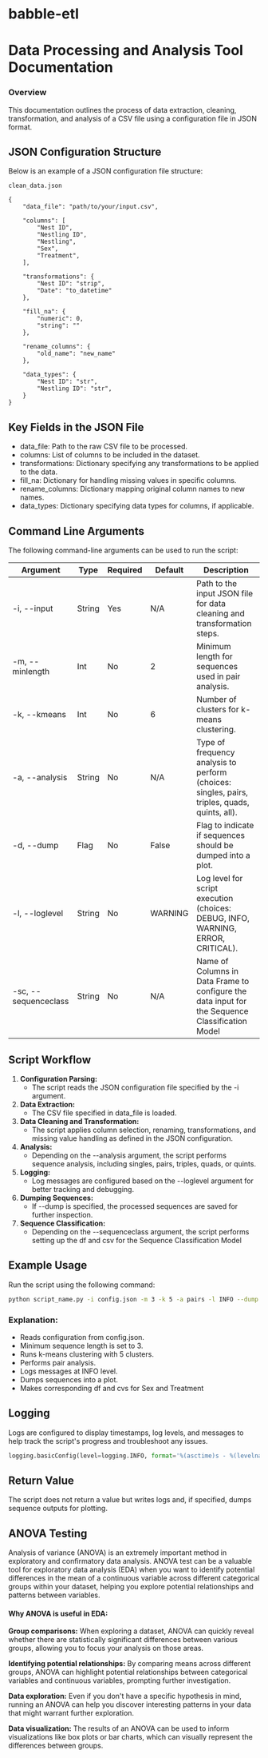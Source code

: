 # babble-etl

# Data Processing and Analysis Tool Documentation

### Overview

This documentation outlines the process of data extraction, cleaning, transformation, and analysis of a CSV file using a configuration file in JSON format.


## JSON Configuration Structure
Below is an example of a JSON configuration file structure:

```console
clean_data.json

{
    "data_file": "path/to/your/input.csv",
    
    "columns": [
        "Nest ID", 
        "Nestling ID", 
        "Nestling", 
        "Sex", 
        "Treatment",
    ],
    
    "transformations": {
        "Nest ID": "strip",
        "Date": "to_datetime"
    },
    
    "fill_na": {
        "numeric": 0,
        "string": ""
    },
    
    "rename_columns": {
        "old_name": "new_name"
    },
   
    "data_types": {
        "Nest ID": "str",
        "Nestling ID": "str",
    }
}
```

## Key Fields in the JSON File
* data_file: Path to the raw CSV file to be processed.
* columns: List of columns to be included in the dataset.
* transformations: Dictionary specifying any transformations to be applied to the data.
* fill_na: Dictionary for handling missing values in specific columns.
* rename_columns: Dictionary mapping original column names to new names.
* data_types: Dictionary specifying data types for columns, if applicable.


## Command Line Arguments

The following command-line arguments can be used to run the script:

| Argument             | Type   | Required | Default | Description                                                                                     |
|----------------------|--------|----------|---------|-------------------------------------------------------------------------------------------------|
| -i, --input          | String | Yes      | N/A     | Path to the input JSON file for data cleaning and transformation steps.                         |
| -m, --minlength      | Int    | No       | 2       | Minimum length for sequences used in pair analysis.                                             |
| -k, --kmeans         | Int    | No       | 6       | Number of clusters for k-means clustering.                                                      |
| -a, --analysis       | String | No       | N/A     | Type of frequency analysis to perform (choices: singles, pairs, triples, quads, quints, all).   |
| -d, --dump           | Flag   | No       | False   | Flag to indicate if sequences should be dumped into a plot.                                     |
| -l, --loglevel       | String | No       | WARNING | Log level for script execution (choices: DEBUG, INFO, WARNING, ERROR, CRITICAL).                |
| -sc, --sequenceclass | String | No       | N/A     | Name of Columns in Data Frame to configure the data input for the Sequence Classification Model |


## Script Workflow

1. **Configuration Parsing:**
    * The script reads the JSON configuration file specified by the -i argument.
2. **Data Extraction:**
    * The CSV file specified in data_file is loaded.
3. **Data Cleaning and Transformation:**
    * The script applies column selection, renaming, transformations, and missing value handling as defined in the JSON configuration.
4. **Analysis:**
    * Depending on the --analysis argument, the script performs sequence analysis, including singles, pairs, triples, quads, or quints.
5. **Logging:**
    * Log messages are configured based on the --loglevel argument for better tracking and debugging.
6. **Dumping Sequences:**
    * If --dump is specified, the processed sequences are saved for further inspection.
7. **Sequence Classification:**
    * Depending on the --sequenceclass argument, the script performs setting up the df and csv for the Sequence Classification Model

## Example Usage

Run the script using the following command:

```bash
python script_name.py -i config.json -m 3 -k 5 -a pairs -l INFO --dump --sc "Sex, Treatment"
```

### Explanation:
* Reads configuration from config.json.
* Minimum sequence length is set to 3.
* Runs k-means clustering with 5 clusters.
* Performs pair analysis.
* Logs messages at INFO level.
* Dumps sequences into a plot.
* Makes corresponding df and cvs for Sex and Treatment


## Logging

Logs are configured to display timestamps, log levels, and messages to help track the script's progress and troubleshoot any issues.

```python
logging.basicConfig(level=logging.INFO, format='%(asctime)s - %(levelname)s - %(message)s')
```

## Return Value

The script does not return a value but writes logs and, if specified, dumps sequence outputs for plotting.


## ANOVA Testing
Analysis of variance (ANOVA) is an extremely important method in exploratory and confirmatory data analysis. ANOVA test can be a valuable tool for exploratory data analysis (EDA) when you want to identify potential differences in the mean of a continuous variable across different categorical groups within your dataset, helping you explore potential relationships and patterns between variables.

#### Why ANOVA is useful in EDA:

**Group comparisons:**
When exploring a dataset, ANOVA can quickly reveal whether there are statistically significant differences between various groups, allowing you to focus your analysis on those areas. 

**Identifying potential relationships:**
By comparing means across different groups, ANOVA can highlight potential relationships between categorical variables and continuous variables, prompting further investigation. 

**Data exploration:**
Even if you don't have a specific hypothesis in mind, running an ANOVA can help you discover interesting patterns in your data that might warrant further exploration. 

**Data visualization:**
The results of an ANOVA can be used to inform visualizations like box plots or bar charts, which can visually represent the differences between groups. 
